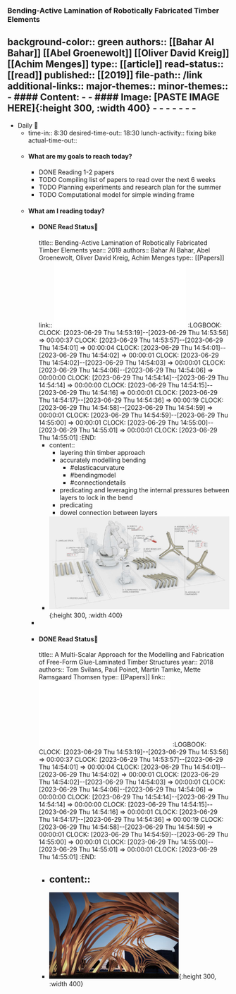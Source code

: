 ### Bending-Active Lamination of Robotically Fabricated Timber Elements
background-color:: green
authors:: [[Bahar Al Bahar]] [[Abel Groenewolt]] [[Oliver David Kreig]] [[Achim Menges]]
type:: [[article]]
read-status:: [[read]]
published:: [[2019]] 
file-path:: /link 
additional-links::
major-themes::
minor-themes::
	- #### Content:
	-
	- #### Image:
	  [PASTE IMAGE HERE]{:height 300, :width 400}
	-
	-
	-
	-
	-
	-
	-
-
- Daily 📌
	- time-in:: 8:30
	  desired-time-out:: 18:30
	  lunch-activity:: fixing bike
	  actual-time-out::
	- #### What are my goals to reach today?
		- DONE Reading 1-2 papers
		- TODO Compiling list of papers to read over the next 6 weeks
		- TODO Planning experiments and research plan for the summer
		- TODO Computational model for simple winding frame
	- #### What am I reading today?
		- #### DONE Read Status📖
		  title:: Bending-Active Lamination of Robotically Fabricated Timber Elements
		  year:: 2019
		  authors:: Bahar Al Bahar, Abel Groenewolt, Oliver David Kreig, Achim Menges
		  type:: [[Papers]]
		  link:: ![10.1515_9783035620238-009.pdf](../assets/10.1515_9783035620238-009_1686903637532_0.pdf)
		  :LOGBOOK:
		  CLOCK: [2023-06-29 Thu 14:53:19]--[2023-06-29 Thu 14:53:56] =>  00:00:37
		  CLOCK: [2023-06-29 Thu 14:53:57]--[2023-06-29 Thu 14:54:01] =>  00:00:04
		  CLOCK: [2023-06-29 Thu 14:54:01]--[2023-06-29 Thu 14:54:02] =>  00:00:01
		  CLOCK: [2023-06-29 Thu 14:54:02]--[2023-06-29 Thu 14:54:03] =>  00:00:01
		  CLOCK: [2023-06-29 Thu 14:54:06]--[2023-06-29 Thu 14:54:06] =>  00:00:00
		  CLOCK: [2023-06-29 Thu 14:54:14]--[2023-06-29 Thu 14:54:14] =>  00:00:00
		  CLOCK: [2023-06-29 Thu 14:54:15]--[2023-06-29 Thu 14:54:16] =>  00:00:01
		  CLOCK: [2023-06-29 Thu 14:54:17]--[2023-06-29 Thu 14:54:36] =>  00:00:19
		  CLOCK: [2023-06-29 Thu 14:54:58]--[2023-06-29 Thu 14:54:59] =>  00:00:01
		  CLOCK: [2023-06-29 Thu 14:54:59]--[2023-06-29 Thu 14:55:00] =>  00:00:01
		  CLOCK: [2023-06-29 Thu 14:55:00]--[2023-06-29 Thu 14:55:01] =>  00:00:01
		  CLOCK: [2023-06-29 Thu 14:55:01]
		  :END:
			- content::
				- layering thin timber approach
				- accurately modelling bending
					- #elasticacurvature
					- #bendingmodel
					- #connectiondetails
				- predicating and leveraging the internal pressures between layers to lock in the bend
				- predicating
				- dowel connection between layers
			- ![Screenshot 2023-06-16 170755.png](../assets/Screenshot_2023-06-16_170755_1686930925255_0.png){:height 300, :width 400}
		-
		- #### DONE Read Status📖
		  title:: A Multi-Scalar Approach for the Modelling and Fabrication of Free-Form Glue-Laminated Timber Structures
		  year:: 2018
		  authors:: Tom Svilans, Paul Poinet, Martin Tamke, Mette Ramsgaard Thomsen
		  type:: [[Papers]]
		  link:: ![978-981-10-6611-5.pdf](../assets/978-981-10-6611-5_1686907178890_0.pdf)
		  :LOGBOOK:
		  CLOCK: [2023-06-29 Thu 14:53:19]--[2023-06-29 Thu 14:53:56] =>  00:00:37
		  CLOCK: [2023-06-29 Thu 14:53:57]--[2023-06-29 Thu 14:54:01] =>  00:00:04
		  CLOCK: [2023-06-29 Thu 14:54:01]--[2023-06-29 Thu 14:54:02] =>  00:00:01
		  CLOCK: [2023-06-29 Thu 14:54:02]--[2023-06-29 Thu 14:54:03] =>  00:00:01
		  CLOCK: [2023-06-29 Thu 14:54:06]--[2023-06-29 Thu 14:54:06] =>  00:00:00
		  CLOCK: [2023-06-29 Thu 14:54:14]--[2023-06-29 Thu 14:54:14] =>  00:00:00
		  CLOCK: [2023-06-29 Thu 14:54:15]--[2023-06-29 Thu 14:54:16] =>  00:00:01
		  CLOCK: [2023-06-29 Thu 14:54:17]--[2023-06-29 Thu 14:54:36] =>  00:00:19
		  CLOCK: [2023-06-29 Thu 14:54:58]--[2023-06-29 Thu 14:54:59] =>  00:00:01
		  CLOCK: [2023-06-29 Thu 14:54:59]--[2023-06-29 Thu 14:55:00] =>  00:00:01
		  CLOCK: [2023-06-29 Thu 14:55:00]--[2023-06-29 Thu 14:55:01] =>  00:00:01
		  CLOCK: [2023-06-29 Thu 14:55:01]
		  :END:
			- content::
				-
			- ![image.png](../assets/image_1686932587850_0.png){:height 300, :width 400}